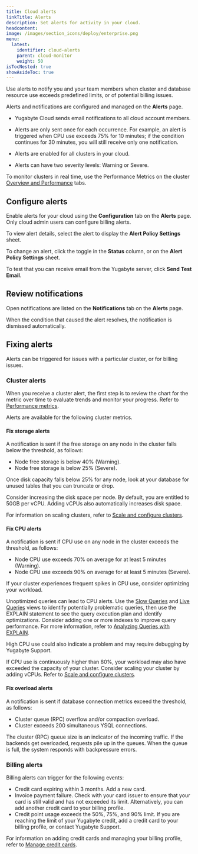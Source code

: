 ```yaml
---
title: Cloud alerts
linkTitle: Alerts
description: Set alerts for activity in your cloud.
headcontent:
image: /images/section_icons/deploy/enterprise.png
menu:
  latest:
    identifier: cloud-alerts
    parent: cloud-monitor
    weight: 50
isTocNested: true
showAsideToc: true
---
```


Use alerts to notify you and your team members when cluster and database resource use exceeds predefined limits, or of potential billing issues.

Alerts and notifications are configured and managed on the **Alerts** page.

- Yugabyte Cloud sends email notifications to all cloud account members.

- Alerts are only sent once for each occurrence. For example, an alert is triggered when CPU use exceeds 75% for 10 minutes; if the condition continues for 30 minutes, you will still receive only one notification.

- Alerts are enabled for all clusters in your cloud.

- Alerts can have two severity levels: Warning or Severe.

To monitor clusters in real time, use the Performance Metrics on the cluster [Overview and Performance](../overview/) tabs.

## Configure alerts

Enable alerts for your cloud using the **Configuration** tab on the **Alerts** page. Only cloud admin users can configure billing alerts.

To view alert details, select the alert to display the **Alert Policy Settings** sheet.

To change an alert, click the toggle in the **Status** column, or on the **Alert Policy Settings** sheet.

To test that you can receive email from the Yugabyte server, click **Send Test Email**.

## Review notifications

Open notifications are listed on the **Notifications** tab on the **Alerts** page.

When the condition that caused the alert resolves, the notification is dismissed automatically.

## Fixing alerts

Alerts can be triggered for issues with a particular cluster, or for billing issues.

### Cluster alerts

When you receive a cluster alert, the first step is to review the chart for the metric over time to evaluate trends and monitor your progress. Refer to [Performance metrics](../overview/#performance-metrics).

Alerts are available for the following cluster metrics.

#### Fix storage alerts

A notification is sent if the free storage on any node in the cluster falls below the threshold, as follows:

- Node free storage is below 40% (Warning).
- Node free storage is below 25% (Severe).

Once disk capacity falls below 25% for any node, look at your database for unused tables that you can truncate or drop.

Consider increasing the disk space per node. By default, you are entitled to 50GB per vCPU. Adding vCPUs also automatically increases disk space.

For information on scaling clusters, refer to [Scale and configure clusters](../../cloud-clusters/configure-clusters/).

#### Fix CPU alerts

A notification is sent if CPU use on any node in the cluster exceeds the threshold, as follows:

- Node CPU use exceeds 70% on average for at least 5 minutes (Warning).
- Node CPU use exceeds 90% on average for at least 5 minutes (Severe).

If your cluster experiences frequent spikes in CPU use, consider optimizing your workload.

Unoptimized queries can lead to CPU alerts. Use the [Slow Queries](../cloud-queries-slow/) and [Live Queries](../cloud-queries-live/) views to identify potentially problematic queries, then use the EXPLAIN statement to see the query execution plan and identify optimizations. Consider adding one or more indexes to improve query performance. For more information, refer to [Analyzing Queries with EXPLAIN](../../../explore/query-1-performance/explain-analyze/).

High CPU use could also indicate a problem and may require debugging by Yugabyte Support.

If CPU use is continuously higher than 80%, your workload may also have exceeded the capacity of your cluster. Consider scaling your cluster by adding vCPUs. Refer to [Scale and configure clusters](../../cloud-clusters/configure-clusters/).

#### Fix overload alerts

A notification is sent if database connection metrics exceed the threshold, as follows:

- Cluster queue (RPC) overflow and/or compaction overload.
- Cluster exceeds 200 simultaneous YSQL connections.

The cluster (RPC) queue size is an indicator of the incoming traffic. If the backends get overloaded, requests pile up in the queues. When the queue is full, the system responds with backpressure errors.

### Billing alerts

Billing alerts can trigger for the following events:

- Credit card expiring within 3 months. Add a new card.
- Invoice payment failure. Check with your card issuer to ensure that your card is still valid and has not exceeded its limit. Alternatively, you can add another credit card to your billing profile.
- Credit point usage exceeds the 50%, 75%, and 90% limit. If you are reaching the limit of your Yugabyte credit, add a credit card to your billing profile, or contact Yugabyte Support.

For information on adding credit cards and managing your billing profile, refer to [Manage credit cards](../../cloud-admin/cloud-billing-profile/).
